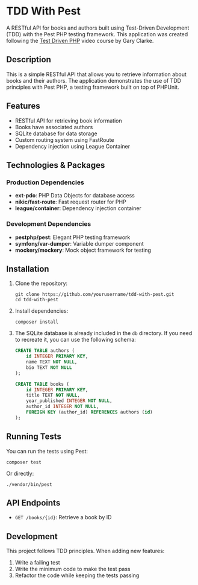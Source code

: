 # TDD With Pest

A RESTful API for books and authors built using Test-Driven Development (TDD) with the Pest PHP testing framework. This application was created following the [Test Driven PHP](https://garyclarketech.teachable.com/l/pdp/test-driven-php) video course by Gary Clarke.

## Description

This is a simple RESTful API that allows you to retrieve information about books and their authors. The application demonstrates the use of TDD principles with Pest PHP, a testing framework built on top of PHPUnit.

## Features

- RESTful API for retrieving book information
- Books have associated authors
- SQLite database for data storage
- Custom routing system using FastRoute
- Dependency injection using League Container

## Technologies & Packages

### Production Dependencies
- **ext-pdo**: PHP Data Objects for database access
- **nikic/fast-route**: Fast request router for PHP
- **league/container**: Dependency injection container

### Development Dependencies
- **pestphp/pest**: Elegant PHP testing framework
- **symfony/var-dumper**: Variable dumper component
- **mockery/mockery**: Mock object framework for testing

## Installation

1. Clone the repository:
   ```
   git clone https://github.com/yourusername/tdd-with-pest.git
   cd tdd-with-pest
   ```

2. Install dependencies:
   ```
   composer install
   ```

3. The SQLite database is already included in the `db` directory. If you need to recreate it, you can use the following schema:
   ```sql
   CREATE TABLE authors (
       id INTEGER PRIMARY KEY,
       name TEXT NOT NULL,
       bio TEXT NOT NULL
   );

   CREATE TABLE books (
       id INTEGER PRIMARY KEY,
       title TEXT NOT NULL,
       year_published INTEGER NOT NULL,
       author_id INTEGER NOT NULL,
       FOREIGN KEY (author_id) REFERENCES authors (id)
   );
   ```

## Running Tests

You can run the tests using Pest:

```
composer test
```

Or directly:

```
./vendor/bin/pest
```

## API Endpoints

- `GET /books/{id}`: Retrieve a book by ID

## Development

This project follows TDD principles. When adding new features:

1. Write a failing test
2. Write the minimum code to make the test pass
3. Refactor the code while keeping the tests passing
